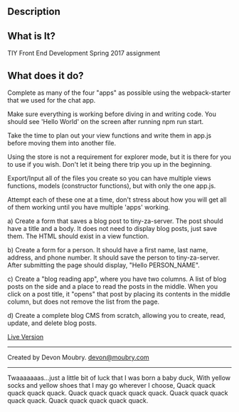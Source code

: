 
## Description

What is It?
-----------

TIY Front End Development Spring 2017 assignment

What does it do?
----------------

Complete as many of the four "apps" as possible using the webpack-starter that we used for the chat app.

Make sure everything is working before diving in and writing code. You should see 'Hello World' on the screen after running npm run start.

Take the time to plan out your view functions and write them in app.js before moving them into another file.

Using the store is not a requirement for explorer mode, but it is there for you to use if you wish. Don't let it being there trip you up in the beginning.

Export/Input all of the files you create so you can have multiple views functions, models (constructor functions), but with only the one app.js.

Attempt each of these one at a time, don't stress about how you will get all of them working until you have multiple 'apps' working.

a) Create a form that saves a blog post to tiny-za-server. The post should have a title and a body. It does not need to display blog posts, just save them. The HTML should exist in a view function.

b) Create a form for a person. It should have a first name, last name, address, and phone number. It should save the person to tiny-za-server. After submitting the page should display, "Hello PERSON_NAME".

c) Create a "blog reading app", where you have two columns. A list of blog posts on the side and a place to read the posts in the middle. When you click on a post title, it "opens" that post by placing its contents in the middle column, but does not remove the list from the page.

d) Create a complete blog CMS from scratch, allowing you to create, read, update, and delete blog posts.

[Live Version](cooperative-volcano.surge.sh)

--------------------------------------------------------------------------------

Created by Devon Moubry.
devon@moubry.com

--------------------------------------------------------------------------------
Twaaaaaaas...just a little bit of luck that I was born a baby duck,
With yellow socks and yellow shoes that I may go wherever I choose,
Quack quack quack quack quack. Quack quack quack quack quack.
Quack quack quack quack quack. Quack quack quack quack quack.
